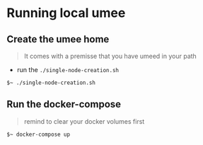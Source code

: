 # Running local umee

## Create the umee home

> It comes with a premisse that you have umeed in your path

- run the `./single-node-creation.sh`

```shell
$~ ./single-node-creation.sh
```

## Run the docker-compose

> remind to clear your docker volumes first

```shell
$~ docker-compose up
```
